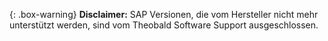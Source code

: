 
{: .box-warning}
**Disclaimer:** SAP Versionen, die vom Hersteller nicht mehr unterstützt werden, sind vom Theobald Software Support ausgeschlossen. 
